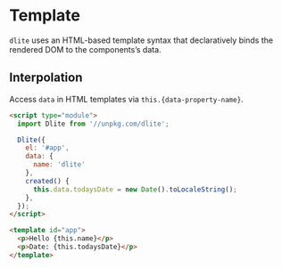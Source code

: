 # Template

`dlite` uses an HTML-based template syntax that declaratively binds the rendered DOM to the components’s data.

## Interpolation

Access `data` in HTML templates via `this.{data-property-name}`.

```html
<script type="module">
  import Dlite from '//unpkg.com/dlite';

  Dlite({
    el: '#app',
    data: {
      name: 'dlite'
    },
    created() {
      this.data.todaysDate = new Date().toLocaleString();
    },
  });
</script>

<template id="app">
  <p>Hello {this.name}</p>
  <p>Date: {this.todaysDate}</p>
</template>
```
